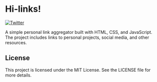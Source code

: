 # Hi-links!

[![Twitter][twitter-image]][twitter-url]

A simple personal link aggregator built with HTML, CSS, and JavaScript. The project includes links to personal projects, social media, and other resources.

## License

This project is licensed under the MIT License. See the LICENSE file for more details.

<!-- Badges -->

[twitter-url]: https://x.com/a_polo505
[twitter-image]: https://img.shields.io/badge/twitter-%40a__polo505-00ACEE.svg?style=flat-square
[license-url]: https://github.com/a-polo505/hi-links/blob/main/LICENSE

